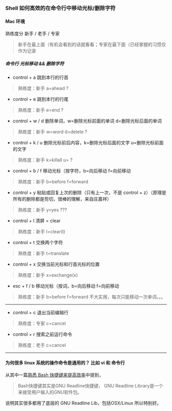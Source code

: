 ### Shell 如何高效的在命令行中移动光标/删除字符

#### Mac 环境

熟练度分 新手 / 老手 / 专家
> 新手在最上面（有机会看到的话就看看；专家在最下面（已经掌握的习惯仅作为记录

##### 命令行 光标移动 && 删除字符

- control + a 跳到本行的行首 
> 熟练度：新手
> a=ahead ?
- control + e 跳到本行的行尾 
> 熟练度：新手
> e=end ?
- control + w / d 删除单词，w=删除光标前面的单词 d=删除光标后面的单词 
> 熟练度：新手
> w=word d=delete ?
- control + k / u 删除光标前后内容，k=删除光标后面的文字 u=删除光标前面的文字 
> 熟练度：新手
> k=killall u= ?
- control + b / f 移动光标（按字符，b=向后移动 f=向前移动
> 熟练度：新手
> b=before f=forward
- control + y 粘贴或回复上次的删除（只有上一次，不是 control + z）（原理是 所有的删除都是剪切，很棒的理解，来自庄嘉祥）
> 熟练度：新手
> y=yes ???
- control + l 清屏 = clear
> 熟练度：新手
> l=clear(l)
- control + t 交换两个字符
> 熟练度：新手
> t=translate
- control + x 交换当前光标和行首光标的位置
> 熟练度：新手
> x=exchange(x)
- esc + f / b 移动光标（按词，b=向后移动 f=向前移动
> 熟练度：新手
> b=before f=forward
> 不大实用，每次只能移动一次单词。。。


---

- control + c 退出当前编辑行
> 熟练度：专家
> c=cancel
- control + r 搜索之前运行命令
> 熟练度：老手
> c=cancel


---

#### 为何很多 linux 系统的操作命令是通用的？ 比如 vi 和 命令行

从其中一篇[熟悉 Bash 快捷键来提高效率][1]中提到，
> Bash快捷键其实是GNU Readline快捷键， GNU Readline Library是一个来接受用户输入的GNU软件包。

说明其实很多都用了底层的 GNU Readline Lib，包括OSX/Linux 所以特别好。

[1]: https://harttle.land/2015/11/09/bash-shortcuts.html
